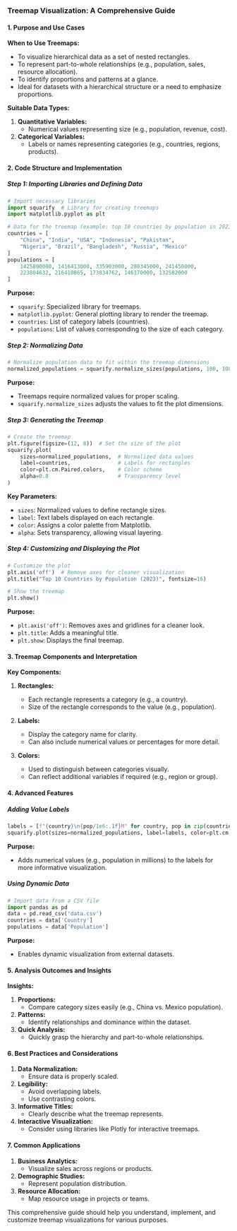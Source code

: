 ### Treemap Visualization: A Comprehensive Guide

#### 1. Purpose and Use Cases

**When to Use Treemaps:**
- To visualize hierarchical data as a set of nested rectangles.
- To represent part-to-whole relationships (e.g., population, sales, resource allocation).
- To identify proportions and patterns at a glance.
- Ideal for datasets with a hierarchical structure or a need to emphasize proportions.

**Suitable Data Types:**
1. **Quantitative Variables:**
   - Numerical values representing size (e.g., population, revenue, cost).
2. **Categorical Variables:**
   - Labels or names representing categories (e.g., countries, regions, products).

#### 2. Code Structure and Implementation

##### Step 1: Importing Libraries and Defining Data
```python
# Import necessary libraries
import squarify  # Library for creating treemaps
import matplotlib.pyplot as plt

# Data for the treemap (example: top 10 countries by population in 2023)
countries = [
    "China", "India", "USA", "Indonesia", "Pakistan", 
    "Nigeria", "Brazil", "Bangladesh", "Russia", "Mexico"
]
populations = [
    1425890000, 1416413000, 335903000, 280345000, 241450000,
    223804632, 216410865, 173834762, 146170000, 132582000
]
```

**Purpose:**
- `squarify`: Specialized library for treemaps.
- `matplotlib.pyplot`: General plotting library to render the treemap.
- `countries`: List of category labels (countries).
- `populations`: List of values corresponding to the size of each category.

##### Step 2: Normalizing Data
```python
# Normalize population data to fit within the treemap dimensions
normalized_populations = squarify.normalize_sizes(populations, 100, 100)
```

**Purpose:**
- Treemaps require normalized values for proper scaling.
- `squarify.normalize_sizes` adjusts the values to fit the plot dimensions.

##### Step 3: Generating the Treemap
```python
# Create the treemap
plt.figure(figsize=(12, 8))  # Set the size of the plot
squarify.plot(
    sizes=normalized_populations,  # Normalized data values
    label=countries,               # Labels for rectangles
    color=plt.cm.Paired.colors,    # Color scheme
    alpha=0.8                      # Transparency level
)
```

**Key Parameters:**
- `sizes`: Normalized values to define rectangle sizes.
- `label`: Text labels displayed on each rectangle.
- `color`: Assigns a color palette from Matplotlib.
- `alpha`: Sets transparency, allowing visual layering.

##### Step 4: Customizing and Displaying the Plot
```python
# Customize the plot
plt.axis('off')  # Remove axes for cleaner visualization
plt.title("Top 10 Countries by Population (2023)", fontsize=16)

# Show the treemap
plt.show()
```

**Purpose:**
- `plt.axis('off')`: Removes axes and gridlines for a cleaner look.
- `plt.title`: Adds a meaningful title.
- `plt.show`: Displays the final treemap.

#### 3. Treemap Components and Interpretation

**Key Components:**
1. **Rectangles:**
   - Each rectangle represents a category (e.g., a country).
   - Size of the rectangle corresponds to the value (e.g., population).

2. **Labels:**
   - Display the category name for clarity.
   - Can also include numerical values or percentages for more detail.

3. **Colors:**
   - Used to distinguish between categories visually.
   - Can reflect additional variables if required (e.g., region or group).

#### 4. Advanced Features

##### Adding Value Labels
```python
labels = [f"{country}\n{pop/1e6:.1f}M" for country, pop in zip(countries, populations)]
squarify.plot(sizes=normalized_populations, label=labels, color=plt.cm.Paired.colors, alpha=0.8)
```
**Purpose:**
- Adds numerical values (e.g., population in millions) to the labels for more informative visualization.

##### Using Dynamic Data
```python
# Import data from a CSV file
import pandas as pd
data = pd.read_csv('data.csv')
countries = data['Country']
populations = data['Population']
```
**Purpose:**
- Enables dynamic visualization from external datasets.

#### 5. Analysis Outcomes and Insights

**Insights:**
1. **Proportions:**
   - Compare category sizes easily (e.g., China vs. Mexico population).
2. **Patterns:**
   - Identify relationships and dominance within the dataset.
3. **Quick Analysis:**
   - Quickly grasp the hierarchy and part-to-whole relationships.

#### 6. Best Practices and Considerations

1. **Data Normalization:**
   - Ensure data is properly scaled.
2. **Legibility:**
   - Avoid overlapping labels.
   - Use contrasting colors.
3. **Informative Titles:**
   - Clearly describe what the treemap represents.
4. **Interactive Visualization:**
   - Consider using libraries like Plotly for interactive treemaps.

#### 7. Common Applications

1. **Business Analytics:**
   - Visualize sales across regions or products.
2. **Demographic Studies:**
   - Represent population distribution.
3. **Resource Allocation:**
   - Map resource usage in projects or teams.

This comprehensive guide should help you understand, implement, and customize treemap visualizations for various purposes.